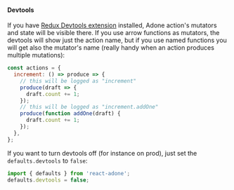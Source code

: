 #### Devtools

If you have [Redux Devtools extension](https://github.com/zalmoxisus/redux-devtools-extension) installed, Adone action's mutators and state will be visible there.
If you use arrow functions as mutators, the devtools will show just the action name, but if you use named functions you will get also the mutator's name (really handy when an action produces multiple mutations):

```js
const actions = {
  increment: () => produce => {
    // this will be logged as "increment"
    produce(draft => {
      draft.count += 1;
    });
    // this will be logged as "increment.addOne"
    produce(function addOne(draft) {
      draft.count += 1;
    });
  },
};
```

If you want to turn devtools off (for instance on prod), just set the `defaults.devtools` to `false`:

```js
import { defaults } from 'react-adone';
defaults.devtools = false;
```
